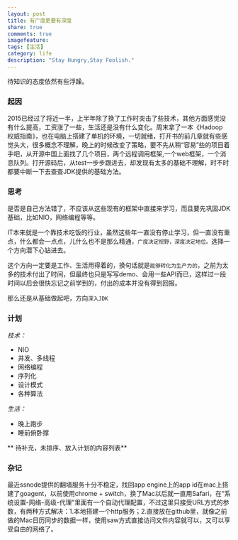 ```yaml
---
layout: post
title: 有广度更要有深度
share: true
comments: true
imagefeature:
tags: [生活]
category: life 
description: "Stay Hungry,Stay Foolish."
---
```


待知识的态度依然有些浮躁。

<!--more-->

### 起因
2015已经过了将近一半，上半年除了换了工作时突击了些技术，其他方面感觉没有什么提高，工资涨了一些，生活还是没有什么变化。周末拿了一本《Hadoop 权威指南》，也在电脑上搭建了单机的环境，一切就绪，打开书的前几章就有些感觉头大，很多概念不理解，晚上的时候改变了策略，要不先从稍“容易”些的项目着手吧，从开源中国上面找了几个项目，两个远程调用框架,一个web框架，一个消息队列。打开源码后，从test一步步跟进去，却发现有太多的基础不理解，时不时都要中断一下去查查JDK提供的基础方法。

### 思考
是否是自己方法错了，不应该从这些现有的框架中直接来学习，而且要先巩固JDK基础，比如NIO，网络编程等等。

IT本来就是一个靠技术吃饭的行业，虽然这些年一直没有停止学习，但一直没有重点，什么都会一点点，儿什么也不是那么精通，`广度决定视野，深度决定地位。`选择一个方向潜下心钻进去。

这个方向一定要是工作、生活用得着的，换句话就是`能够转化为生产力的`，之前为太多的技术付出了时间，但最终也只是写写demo、会用一些API而已，这样过一段时间以后会很快忘记之前学到的，付出的成本并没有得到回报。

那么还是从基础做起吧，方向`深入JDK`


### 计划

*技术：*

* NIO
* 并发、多线程
* 网络编程
* 序列化
* 设计模式
* 各种算法

*生活：*

* 晚上跑步
* 睡前俯卧撑

** 待补充，未排序、放入计划的内容列表**
### 杂记

最近ssnode提供的翻墙服务十分不稳定，找回app engine上的app id在mac上搭建了goagent，以前使用chrome + switch，换了Mac以后就一直用Safari，在“系统设置-网络-高级-代理”里面有一个自动代理配置，不过这里只接受URL方式的参数，有两种方式解决：1.本地搭建一个http服务；2.直接放在github里，就像之前做的Mac日历同步的数据一样，使用saw方式直接访问文件内容就可以，又可以享受自由的网络了。




